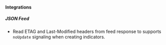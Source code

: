 
#### Integrations
##### JSON Feed
- Read ETAG and Last-Modified headers from feed response to supports `noUpdate` signaling when creating indicators.
